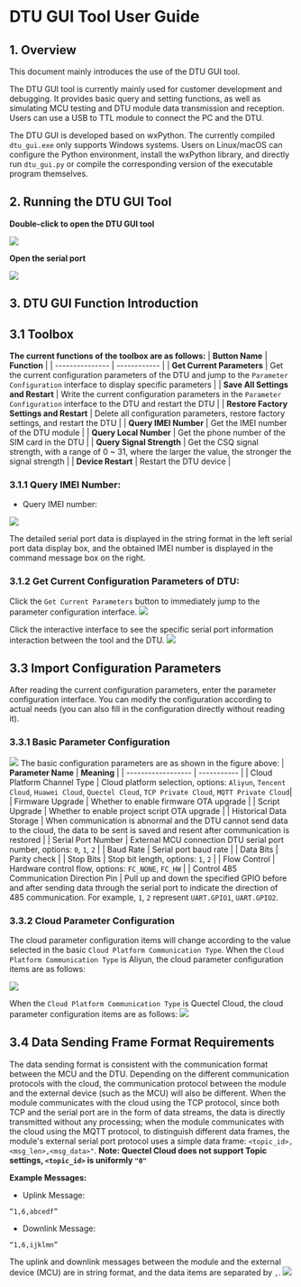 # DTU GUI Tool User Guide

## 1. Overview

This document mainly introduces the use of the DTU GUI tool.

The DTU GUI tool is currently mainly used for customer development and debugging. It provides basic query and setting functions, as well as simulating MCU testing and DTU module data transmission and reception. Users can use a USB to TTL module to connect the PC and the DTU.

The DTU GUI is developed based on wxPython. The currently compiled `dtu_gui.exe` only supports Windows systems. Users on Linux/macOS can configure the Python environment, install the wxPython library, and directly run `dtu_gui.py` or compile the corresponding version of the executable program themselves.

## 2. Running the DTU GUI Tool

**Double-click to open the DTU GUI tool**

![](./media/DTU_GUI_User_Guides/dtugui.jpg)

**Open the serial port**

![](./media/DTU_GUI_User_Guides/gui_open_port_done.jpg)

## 3. DTU GUI Function Introduction

## 3.1 Toolbox

**The current functions of the toolbox are as follows:**
| **Button Name** | **Function** |
| --------------- | ------------ |
| **Get Current Parameters** | Get the current configuration parameters of the DTU and jump to the `Parameter Configuration` interface to display specific parameters |
| **Save All Settings and Restart** | Write the current configuration parameters in the `Parameter Configuration` interface to the DTU and restart the DTU |
| **Restore Factory Settings and Restart** | Delete all configuration parameters, restore factory settings, and restart the DTU |
| **Query IMEI Number** | Get the IMEI number of the DTU module |
| **Query Local Number** | Get the phone number of the SIM card in the DTU |
| **Query Signal Strength** | Get the CSQ signal strength, with a range of 0 ~ 31, where the larger the value, the stronger the signal strength |
| **Device Restart** | Restart the DTU device |

### 3.1.1 Query IMEI Number:

- Query IMEI number:

![](./media/DTU_GUI_User_Guides/gui_get_imei.jpg)

The detailed serial port data is displayed in the string format in the left serial port data display box, and the obtained IMEI number is displayed in the command message box on the right.

### 3.1.2 Get Current Configuration Parameters of DTU:

Click the `Get Current Parameters` button to immediately jump to the parameter configuration interface.
![](./media/DTU_GUI_User_Guides/gui_get_dtu_config.jpg)

Click the interactive interface to see the specific serial port information interaction between the tool and the DTU.
![](./media/DTU_GUI_User_Guides/gui_get_dtu_config_uart_data.jpg)

## 3.3 Import Configuration Parameters
After reading the current configuration parameters, enter the parameter configuration interface. You can modify the configuration according to actual needs (you can also fill in the configuration directly without reading it).
### 3.3.1 Basic Parameter Configuration

![](./media/DTU_GUI_User_Guides/gui_config_page1.jpg)
The basic configuration parameters are as shown in the figure above:
| **Parameter Name** | **Meaning** |
| ------------------ | ----------- |
| Cloud Platform Channel Type | Cloud platform selection, options: `Aliyun`, `Tencent Cloud`, `Huawei Cloud`, `Quectel Cloud`, `TCP Private Cloud`, `MQTT Private Cloud`|
| Firmware Upgrade | Whether to enable firmware OTA upgrade |
| Script Upgrade | Whether to enable project script OTA upgrade |
| Historical Data Storage | When communication is abnormal and the DTU cannot send data to the cloud, the data to be sent is saved and resent after communication is restored |
| Serial Port Number | External MCU connection DTU serial port number, options: `0`, `1`, `2` |
| Baud Rate | Serial port baud rate |
| Data Bits | Parity check |
| Stop Bits | Stop bit length, options: `1`, `2` |
| Flow Control | Hardware control flow, options: `FC_NONE`, `FC_HW` |
| Control 485 Communication Direction Pin | Pull up and down the specified GPIO before and after sending data through the serial port to indicate the direction of 485 communication. For example, `1`, `2` represent `UART.GPIO1`, `UART.GPIO2`.

### 3.3.2 Cloud Parameter Configuration
The cloud parameter configuration items will change according to the value selected in the basic `Cloud Platform Communication Type`. When the `Cloud Platform Communication Type` is Aliyun, the cloud parameter configuration items are as follows:

![](./media/DTU_GUI_User_Guides/gui_aliyun_config.jpg)

When the `Cloud Platform Communication Type` is Quectel Cloud, the cloud parameter configuration items are as follows:
![](./media/DTU_GUI_User_Guides/gui_quecthing_config.jpg)

## 3.4 Data Sending Frame Format Requirements
The data sending format is consistent with the communication format between the MCU and the DTU. Depending on the different communication protocols with the cloud, the communication protocol between the module and the external device (such as the MCU) will also be different. When the module communicates with the cloud using the TCP protocol, since both TCP and the serial port are in the form of data streams, the data is directly transmitted without any processing; when the module communicates with the cloud using the MQTT protocol, to distinguish different data frames, the module's external serial port protocol uses a simple data frame:
`<topic_id>,<msg_len>,<msg_data>"`.
**Note: Quectel Cloud does not support Topic settings, `<topic_id>` is uniformly `"0"`**

**Example Messages:**

- Uplink Message:

`“1,6,abcedf”`

- Downlink Message:

`“1,6,ijklmn”`

The uplink and downlink messages between the module and the external device (MCU) are in string format, and the data items are separated by `,`.
![](./media/DTU_GUI_User_Guides/gui_send_frame.jpg)